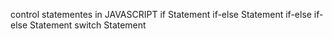 control statementes in JAVASCRIPT
if Statement
if-else Statement
if-else if-else Statement
switch Statement
